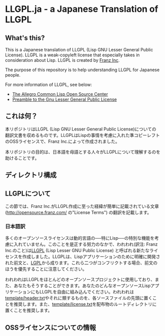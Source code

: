 # LLGPL.ja - a Japanese Translation of LLGPL

## What's this?

This is a Japanese translation of LLGPL (Lisp GNU Lesser General Public License). LLGPL is a weak-copyleft license that especially takes in consideration about Lisp. LLGPL is created by [Franz Inc](https://franz.com/).

The purpose of this repository is to help understanding LLGPL for Japanese people.

For more information of LLGPL, see below:

- [The Allegro Common Lisp Open Source Center](http://opensource.franz.com/)
- [Preamble to the Gnu Lesser General Public License](http://opensource.franz.com/preamble.html)


## これは何？

本リポジトリはLLGPL (Lisp GNU Lesser General Public License)についての翻訳文書を収めるものです。LLGPLはLispの事情を考慮に入れた準コピーレフトのOSSライセンスで、Franz Inc.によって作成されました。

本リポジトリの目的は、日本語を母語とする人々がLLGPLについて理解するのを助けることです。

## ディレクトリ構成

## LLGPLについて

この節では、Franz Inc.がLLGPL作成に至った経緯が簡単に記載されている文章 (<http://opensource.franz.com/> の"License Terms") の翻訳を記載します。 

### 日本語訳

多くのオープンソースライセンスは動的言語の──特にLisp──の特別な機能を考慮に入れていません。このことを是正する努力のなかで、われわれ(訳注: Franz Inc.のこと)は[LLGPL](http://opensource.franz.com/preamble.html) (Lisp Lesser GNU Public License) と呼ばれる新たなライセンスを作成しました。LLGPLは、Lispアプリケーションのために明確に開発された前文と、[LGPL](http://opensource.franz.com/license.html)から成ります。これら二つがコンフリクトする場合、前文のほうを優先することに注意してください。

われわれはLLGPLをほとんどのオープンソースプロジェクトに使用しており、また、あなたもそうすることができます。あなたのどんなオープンソースLispアプリケーションにもLLGPLを自由に組み込んでください。われわれは[template/header.txt](http://opensource.franz.com/template/header.txt)やそれに類するものを、各ソースファイルの先頭に置くことを推奨します。また、[template/license.txt](http://opensource.franz.com/template/license.txt)を配布物のルートディレクトリに置くことを推奨します。

## OSSライセンスについての情報

